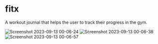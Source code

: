 # fitx

A workout journal that helps the user to track their progress in the gym.

![Screenshot 2023-09-13 00-06-24](https://github.com/dahdoulan/FitX/assets/91602583/2ecf5118-f3b5-4773-a0ab-d941572e609a)
![Screenshot 2023-09-13 00-06-38](https://github.com/dahdoulan/FitX/assets/91602583/6aa3d9a6-be7f-45d8-93e3-9ae634bc0db4)
![Screenshot 2023-09-13 00-06-57](https://github.com/dahdoulan/FitX/assets/91602583/cbfe9c85-10a1-4eaf-a941-624c8c28b19a)



